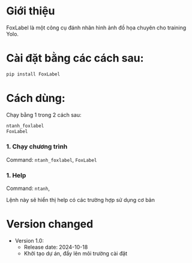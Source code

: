# Giới thiệu
FoxLabel là một công cụ đánh nhãn hình ảnh đồ họa chuyên cho training Yolo.

# Cài đặt bằng các cách sau:

```bash
pip install FoxLabel

``` 

# Cách dùng:

Chạy bằng 1 trong 2 cách sau:

```bash
ntanh_foxlabel
FoxLabel
```

### 1. Chạy chương trình
Command: `ntanh_foxlabel`, `FoxLabel`

### 1. Help
Command: `ntanh`, 

Lệnh này sẽ hiển thị help có các trường hợp sử dụng cơ bản


# Version changed
- Version 1.0:
    - Release date: 2024-10-18
    - Khởi tạo dự án, đẩy lên môi trường cài đặt

